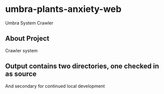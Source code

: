 # umbra-plants-anxiety-web

Umbra System Crawler

## About Project

Crawler system

## Output contains two directories, one checked in as source

And secondary for continued local development